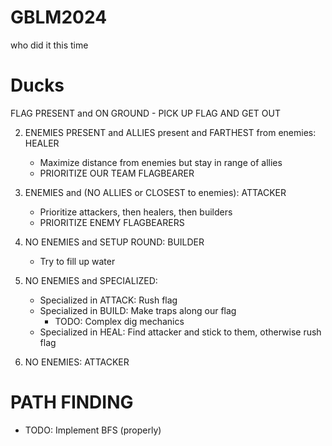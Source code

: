 # GBLM2024 
who did it this time
# Ducks
 FLAG PRESENT and ON GROUND
	- PICK UP FLAG AND GET OUT
 
2. ENEMIES PRESENT and ALLIES present and FARTHEST from enemies: HEALER
	- Maximize distance from enemies but stay in range of allies
	- PRIORITIZE OUR TEAM FLAGBEARER

3. ENEMIES and (NO ALLIES or CLOSEST to enemies): ATTACKER
    - Prioritize attackers, then healers, then builders
    - PRIORITIZE ENEMY FLAGBEARERS
   
4. NO ENEMIES and SETUP ROUND: BUILDER
	- Try to fill up water

5. NO ENEMIES and SPECIALIZED:
	- Specialized in ATTACK: Rush flag
	- Specialized in BUILD: Make traps along our flag
		- TODO: Complex dig mechanics
	- Specialized in HEAL: Find attacker and stick to them, otherwise rush flag

6. NO ENEMIES: ATTACKER
   
# PATH FINDING
 - TODO: Implement BFS (properly)
